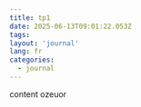 ```yaml
---
title: tp1
date: 2025-06-13T09:01:22.053Z
tags:
layout: 'journal'
lang: fr
categories: 
  - journal
---
```

content ozeuor